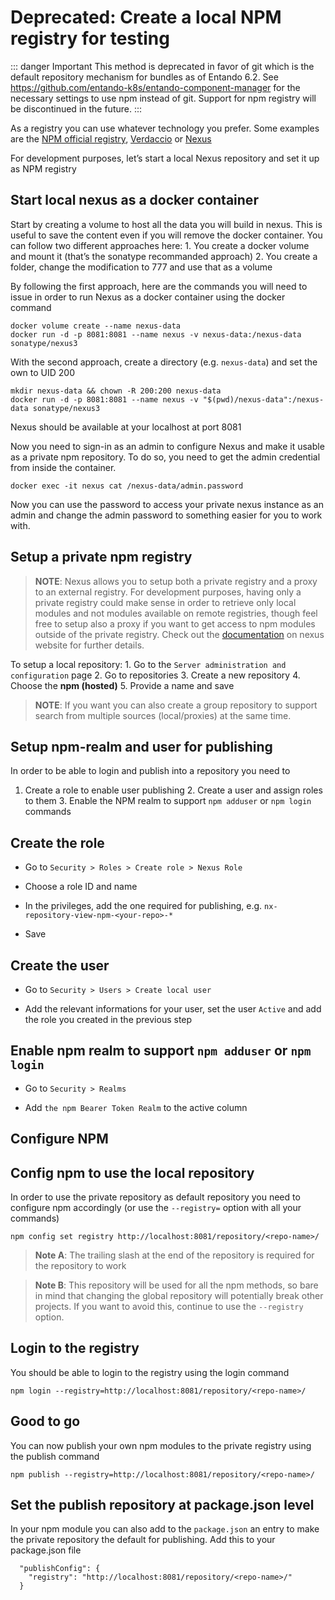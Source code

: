 # Deprecated: Create a local NPM registry for testing

::: danger Important
This method is deprecated in favor of git which is the default repository mechanism for bundles as of Entando 6.2. 
See <https://github.com/entando-k8s/entando-component-manager> for the necessary settings to use npm instead of git.
Support for npm registry will be discontinued in the future.
:::

As a registry you can use whatever technology you prefer. Some examples
are the [NPM official registry](https://npmjs.com),
[Verdaccio](https://github.com/verdaccio/verdaccio) or
[Nexus](https://github.com/sonatype/nexus-public)

For development purposes, let’s start a local Nexus repository and set
it up as NPM registry

## Start local nexus as a docker container

Start by creating a volume to host all the data you will build in nexus.
This is useful to save the content even if you will remove the docker
container. You can follow two different approaches here: 1. You create a
docker volume and mount it (that’s the sonatype recommanded approach) 2.
You create a folder, change the modification to 777 and use that as a
volume

By following the first approach, here are the commands you will need to
issue in order to run Nexus as a docker container using the docker
command

    docker volume create --name nexus-data
    docker run -d -p 8081:8081 --name nexus -v nexus-data:/nexus-data sonatype/nexus3

With the second approach, create a directory (e.g. `nexus-data`) and set
the own to UID 200

    mkdir nexus-data && chown -R 200:200 nexus-data
    docker run -d -p 8081:8081 --name nexus -v "$(pwd)/nexus-data":/nexus-data sonatype/nexus3

Nexus should be available at your localhost at port 8081

Now you need to sign-in as an admin to configure Nexus and make it
usable as a private npm repository. To do so, you need to get the admin
credential from inside the container.

    docker exec -it nexus cat /nexus-data/admin.password

Now you can use the password to access your private nexus instance as an
admin and change the admin password to something easier for you to work
with.

## Setup a private npm registry

> **NOTE**: Nexus allows you to setup both a private registry and a
> proxy to an external registry. For development purposes, having only a
> private registry could make sense in order to retrieve only local
> modules and not modules available on remote registries, though feel
> free to setup also a proxy if you want to get access to npm modules
> outside of the private registry. Check out the
> [documentation](https://help.sonatype.com/repomanager3/formats/npm-registry==NpmRegistry-ProxyingnpmRegistries)
> on nexus website for further details.

To setup a local repository: 1. Go to the
`Server administration and configuration` page 2. Go to repositories 3.
Create a new repository 4. Choose the **npm (hosted)** 5. Provide a name
and save

> **NOTE**: If you want you can also create a group repository to
> support search from multiple sources (local/proxies) at the same time.

## Setup npm-realm and user for publishing

In order to be able to login and publish into a repository you need to
1. Create a role to enable user publishing 2. Create a user and assign
roles to them 3. Enable the NPM realm to support `npm adduser` or
`npm login` commands

## Create the role

-   Go to `Security > Roles > Create role > Nexus Role`

-   Choose a role ID and name

-   In the privileges, add the one required for publishing, e.g.
    `nx-repository-view-npm-<your-repo>-*`

-   Save

## Create the user

-   Go to `Security > Users > Create local user`

-   Add the relevant informations for your user, set the user `Active`
    and add the role you created in the previous step

## Enable npm realm to support `npm adduser` or `npm login`

-   Go to `Security > Realms`

-   Add `the npm Bearer Token Realm` to the active column

## Configure NPM

## Config npm to use the local repository

In order to use the private repository as default repository you need to
configure npm accordingly (or use the `--registry=` option with all your
commands)

    npm config set registry http://localhost:8081/repository/<repo-name>/

> **Note A**: The trailing slash at the end of the repository is
> required for the repository to work

> **Note B**: This repository will be used for all the npm methods, so
> bare in mind that changing the global repository will potentially
> break other projects. If you want to avoid this, continue to use the
> `--registry` option.

## Login to the registry

You should be able to login to the registry using the login command

    npm login --registry=http://localhost:8081/repository/<repo-name>/

## Good to go

You can now publish your own npm modules to the private registry using
the publish command

    npm publish --registry=http://localhost:8081/repository/<repo-name>/

## Set the publish repository at package.json level

In your npm module you can also add to the `package.json` an entry to
make the private repository the default for publishing. Add this to your
package.json file

      "publishConfig": {
        "registry": "http://localhost:8081/repository/<repo-name>/"
      }
